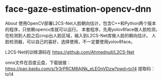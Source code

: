 # face-gaze-estimation-opencv-dnn
About 使用OpenCV部署L2CS-Net人脸朝向估计，包含C++和Python两个版本的程序，只依赖opencv库就可以运行。
本套程序，先用yolov8face做人脸检测，在检测到人脸之后crop出人脸区域，输入到L2CS-Net库做人脸的朝向估计。
人脸检测器，可以自己的喜好，选择使用，不一定要使用yolov8face。

L2CS-Net的训练源码在 https://github.com/Ahmednull/L2CS-Net

onnx文件在百度云盘，下载链接：https://pan.baidu.com/s/1r3rPRCM8AjNk_eLEOnVDzw?pwd=to14 
提取码：to14
